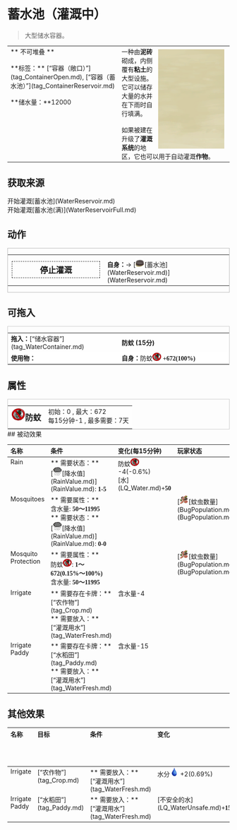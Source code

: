 # 蓄水池（灌溉中）  
> 大型储水容器。  
  
<table class="table table-bordered" data-toggle="table"  data-show-header="false"><thead style="display:none"><tr ><th  style="width:50%;text-align:left;vertical-align:top;"  >title</th><th  style="width:50%;text-align:left;vertical-align:top;"  ></th></tr></thead><tr ><td  style="width:50%;text-align:left;vertical-align:top;"  >** 不可堆叠 **<br><br>**标签：**	[“容器（敞口）”](tag_ContainerOpen.md), [“容器（蓄水池）”](tag_ContainerReservoir.md)<br><br>**储水量：**12000</td><td  style="width:50%;text-align:left;vertical-align:top;"  ><div style="float:right; margin:5px"><div class="gamecard" style="width:150px; height:225px;"><a href="WaterReservoirIrrigating.md" style="color:black"><img class="bg" decoding="async" src="../wiki/Sprite/BG_SandFront.png" href="a.md" style="max-width:150px;max-height:225px;"><img decoding="async" src="../wiki/Sprite/ReservoirEmpty.png" class="cardimageNoBack" style="transform: translate(-50%, 0%) scale(0.4398826979472141);"><span style="font-size: 25px;">蓄水池（灌溉中）</span></a></div></div>一种由<b>泥砖</b>砌成，内侧覆有<b>粘土</b>的大型设施。它可以储存大量的水并在下雨时自行填满。<br><br>如果被建在升级了<b>灌溉系统</b>的地区，它也可以用于自动灌溉<b>作物</b>。</td></tr></tbody></table>  
  
## 获取来源  
<div style="display:inline-block"><div class="gamedatalist" style="text-align:left;min-width:200px;min-height:0px;"><div style="display:inline-block"><div style="display:inline-block;vertical-align:middle;">开始灌溉</div><div style="display:inline-block;vertical-align:middle;">[蓄水池](WaterReservoir.md)</div></div></div><div class="gamedatalist" style="text-align:left;min-width:200px;min-height:0px;"><div style="display:inline-block"><div style="display:inline-block;vertical-align:middle;">开始灌溉</div><div style="display:inline-block;vertical-align:middle;">[蓄水池(满)](WaterReservoirFull.md)</div></div></div></div>  
  
## 动作  
<div  style="border:1px solid #BBB"><table><tr><td rowspan="2" style="width:200px;text-align:center;font-size:1.3em;font-weight:bold"><div style="padding:5px;border:1px dashed #333"><div>停止灌溉</div></div></td><td></td></tr><tr><td><b>自身：</b>→ [<div style="width:20px;display:inline-block;text-align:center"><img decoding="async" src="../wiki/Sprite/ReservoirEmpty.png" href="a.md" style="max-width:20px;max-height:20px;"></div>[蓄水池](WaterReservoir.md)](WaterReservoir.md)</td></tr></table></div>  
  
  
## 可拖入  
<div  style="border:1px solid #CCC;"><table style="margin-bottom:0px;"><tr><td style="width:40%;text-align:left; background-color:#FEFEFE"><b>拖入：</b>[“储水容器”](tag_WaterContainer.md)</td><td style="width:40%;font-size:1em;font-weight:bold;background-color:#FEFEFE">防蚊 (<font data-toggle="tooltip" data-placement="top" title="1TP">15分</font>) </td></tr><tr style="background-color:#FFFFFF"><td style=""><b>使用物：</b></td><td style=""><b>自身：</b>防蚊<div style="width:20px;display:inline-block;text-align:center"><img decoding="async" src="../wiki/Sprite/BugsNot.png" href="a.md" style="max-width:20px;max-height:20px;"></div>  <span style="font-family:ui-monospace"><b>+672(100%)</b></span></td></tr></table></div>  
  
## 属性   
<div  style="border:1px solid #CCC;"><table style="margin-bottom:0px;"><tr><td style="width:30%;text-align:left; background-color:#FEFEFE;font-size:1.3em;font-weight:bold;"><div style="width:30px;display:inline-block;text-align:center"><img decoding="async" src="../wiki/Sprite/BugsNot.png" href="a.md" style="max-width:30px;max-height:30px;"></div>防蚊</td><td style="font-size:1em;background-color:#FEFEFE">初始：0 , 最大：672<br>每15分钟-1 , 最多需要：<font data-toggle="tooltip" data-placement="top" title="672TP">7天</font></td></tr><tr style="background-color:#FFFFFF"><td colspan=2></td></tr></table></div>  
## 被动效果  
<table class="table table-bordered" data-toggle="table"  ><thead style=""><tr ><th  style="text-align:left;vertical-align:top;"  >名称</th><th  style="text-align:left;vertical-align:top;"  >条件</th><th  style="text-align:left;vertical-align:top;"  >变化(每15分钟)</th><th  style="text-align:left;vertical-align:top;"  >玩家状态</th></tr></thead><tr ><td  style="text-align:left;vertical-align:top;"  >Rain</td><td  style="text-align:left;vertical-align:top;"  >** 需要状态：**<br>[<div style="width:20px;display:inline-block;text-align:center"><img decoding="async" src="../wiki/Sprite/RainLight.png" href="a.md" style="max-width:20px;max-height:20px;"></div>[降水值](RainValue.md)](RainValue.md): <span style="font-family:ui-monospace"><b>1-5</b></span></td><td  style="text-align:left;vertical-align:top;"  >防蚊<div style="width:20px;display:inline-block;text-align:center"><img decoding="async" src="../wiki/Sprite/BugsNot.png" href="a.md" style="max-width:20px;max-height:20px;"></div> -4(-0.6%)<br>[水](LQ_Water.md)<span style="font-family:ui-monospace"><b>+50</b></span></td><td  style="text-align:left;vertical-align:top;"  ></td></tr><tr ><td  style="text-align:left;vertical-align:top;"  >Mosquitoes</td><td  style="text-align:left;vertical-align:top;"  >** 需要属性：**<br>含水量: <span style="font-family:ui-monospace"><b>50～11995</b></span><br>** 需要状态：**<br>[<div style="width:20px;display:inline-block;text-align:center"><img decoding="async" src="../wiki/Sprite/RainLight.png" href="a.md" style="max-width:20px;max-height:20px;"></div>[降水值](RainValue.md)](RainValue.md): <span style="font-family:ui-monospace"><b>0-0</b></span></td><td  style="text-align:left;vertical-align:top;"  ></td><td  style="text-align:left;vertical-align:top;"  >[<div style="width:20px;display:inline-block;text-align:center"><img decoding="async" src="../wiki/Sprite/Bugs.png" href="a.md" style="max-width:20px;max-height:20px;"></div>[蚊虫数量](BugPopulation.md)](BugPopulation.md)<span style="font-family:ui-monospace"><b>+1</b></span></td></tr><tr ><td  style="text-align:left;vertical-align:top;"  >Mosquito Protection</td><td  style="text-align:left;vertical-align:top;"  >** 需要属性：**<br>防蚊<div style="width:20px;display:inline-block;text-align:center"><img decoding="async" src="../wiki/Sprite/BugsNot.png" href="a.md" style="max-width:20px;max-height:20px;"></div>: <span style="font-family:ui-monospace"><b>1～672(0.15%～100%)</b></span><br>含水量: <span style="font-family:ui-monospace"><b>50～11995</b></span></td><td  style="text-align:left;vertical-align:top;"  ></td><td  style="text-align:left;vertical-align:top;"  >[<div style="width:20px;display:inline-block;text-align:center"><img decoding="async" src="../wiki/Sprite/Bugs.png" href="a.md" style="max-width:20px;max-height:20px;"></div>[蚊虫数量](BugPopulation.md)](BugPopulation.md)<span style="font-family:ui-monospace"><b>-1</b></span></td></tr><tr ><td  style="text-align:left;vertical-align:top;"  >Irrigate</td><td  style="text-align:left;vertical-align:top;"  >** 需要存在卡牌：**<br>[“农作物”](tag_Crop.md)<br>** 需要放入：**<br>[“灌溉用水”](tag_WaterFresh.md)</td><td  style="text-align:left;vertical-align:top;"  >含水量-4</td><td  style="text-align:left;vertical-align:top;"  ></td></tr><tr ><td  style="text-align:left;vertical-align:top;"  >Irrigate Paddy</td><td  style="text-align:left;vertical-align:top;"  >** 需要存在卡牌：**<br>[“水稻田”](tag_Paddy.md)<br>** 需要放入：**<br>[“灌溉用水”](tag_WaterFresh.md)</td><td  style="text-align:left;vertical-align:top;"  >含水量-15</td><td  style="text-align:left;vertical-align:top;"  ></td></tr></tbody></table>  
  
## 其他效果  
<table class="table table-bordered" data-toggle="table"  ><thead style=""><tr ><th  style="text-align:left;vertical-align:top;"  >名称</th><th  style="text-align:left;vertical-align:top;"  >目标</th><th  style="text-align:left;vertical-align:top;"  >条件</th><th  style="text-align:left;vertical-align:top;"  >变化</th><th  style="text-align:left;vertical-align:top;"  data-sortable="true"  >玩家状态</th></tr></thead><tr ><td  style="text-align:left;vertical-align:top;"  >Irrigate</td><td  style="text-align:left;vertical-align:top;"  >[“农作物”](tag_Crop.md)</td><td  style="text-align:left;vertical-align:top;"  >** 需要放入：**<br>[“灌溉用水”](tag_WaterFresh.md)</td><td  style="text-align:left;vertical-align:top;"  >水分<div style="width:20px;display:inline-block;text-align:center"><img decoding="async" src="../wiki/Sprite/Thirst.png" href="a.md" style="max-width:20px;max-height:20px;"></div> +2(0.69%)</td><td  style="text-align:left;vertical-align:top;"  ></td></tr><tr ><td  style="text-align:left;vertical-align:top;"  >Irrigate Paddy</td><td  style="text-align:left;vertical-align:top;"  >[“水稻田”](tag_Paddy.md)</td><td  style="text-align:left;vertical-align:top;"  >** 需要放入：**<br>[“灌溉用水”](tag_WaterFresh.md)</td><td  style="text-align:left;vertical-align:top;"  >[不安全的水](LQ_WaterUnsafe.md)<span style="font-family:ui-monospace"><b>+15</b></span></td><td  style="text-align:left;vertical-align:top;"  ></td></tr></tbody></table>  
  


<script>document.title="蓄水池（灌溉中） - 卡牌生存百科 Card Survival Wiki";</script>